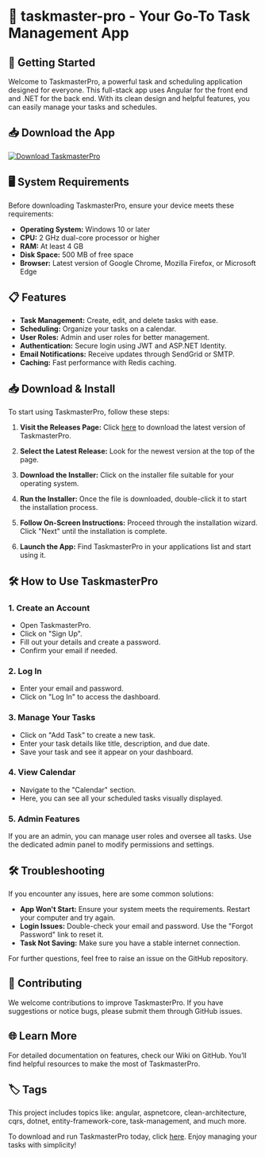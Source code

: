 # 🎯 taskmaster-pro - Your Go-To Task Management App

## 🚀 Getting Started

Welcome to TaskmasterPro, a powerful task and scheduling application designed for everyone. This full-stack app uses Angular for the front end and .NET for the back end. With its clean design and helpful features, you can easily manage your tasks and schedules.

## 📥 Download the App

[![Download TaskmasterPro](https://img.shields.io/badge/Download-TaskmasterPro-brightgreen)](https://github.com/paker6808/taskmaster-pro/releases)

## 🖥️ System Requirements

Before downloading TaskmasterPro, ensure your device meets these requirements:

- **Operating System:** Windows 10 or later
- **CPU:** 2 GHz dual-core processor or higher
- **RAM:** At least 4 GB
- **Disk Space:** 500 MB of free space
- **Browser:** Latest version of Google Chrome, Mozilla Firefox, or Microsoft Edge

## 📋 Features

- **Task Management:** Create, edit, and delete tasks with ease.
- **Scheduling:** Organize your tasks on a calendar.
- **User Roles:** Admin and user roles for better management.
- **Authentication:** Secure login using JWT and ASP.NET Identity.
- **Email Notifications:** Receive updates through SendGrid or SMTP.
- **Caching:** Fast performance with Redis caching.

## 📥 Download & Install

To start using TaskmasterPro, follow these steps:

1. **Visit the Releases Page:** Click [here](https://github.com/paker6808/taskmaster-pro/releases) to download the latest version of TaskmasterPro.
  
2. **Select the Latest Release:** Look for the newest version at the top of the page.

3. **Download the Installer:** Click on the installer file suitable for your operating system.

4. **Run the Installer:** Once the file is downloaded, double-click it to start the installation process.

5. **Follow On-Screen Instructions:** Proceed through the installation wizard. Click "Next" until the installation is complete.

6. **Launch the App:** Find TaskmasterPro in your applications list and start using it.

## 🛠️ How to Use TaskmasterPro

### 1. Create an Account

- Open TaskmasterPro.
- Click on "Sign Up".
- Fill out your details and create a password.
- Confirm your email if needed.

### 2. Log In

- Enter your email and password.
- Click on "Log In" to access the dashboard.

### 3. Manage Your Tasks

- Click on "Add Task" to create a new task.
- Enter your task details like title, description, and due date.
- Save your task and see it appear on your dashboard.

### 4. View Calendar

- Navigate to the "Calendar" section.
- Here, you can see all your scheduled tasks visually displayed.

### 5. Admin Features

If you are an admin, you can manage user roles and oversee all tasks. Use the dedicated admin panel to modify permissions and settings.

## 🛠️ Troubleshooting

If you encounter any issues, here are some common solutions:

- **App Won't Start:** Ensure your system meets the requirements. Restart your computer and try again.
- **Login Issues:** Double-check your email and password. Use the "Forgot Password" link to reset it.
- **Task Not Saving:** Make sure you have a stable internet connection.

For further questions, feel free to raise an issue on the GitHub repository.

## 📄 Contributing

We welcome contributions to improve TaskmasterPro. If you have suggestions or notice bugs, please submit them through GitHub issues.

## 🌐 Learn More

For detailed documentation on features, check our Wiki on GitHub. You’ll find helpful resources to make the most of TaskmasterPro.

## 🏷️ Tags

This project includes topics like: angular, aspnetcore, clean-architecture, cqrs, dotnet, entity-framework-core, task-management, and much more.

To download and run TaskmasterPro today, click [here](https://github.com/paker6808/taskmaster-pro/releases). Enjoy managing your tasks with simplicity!
